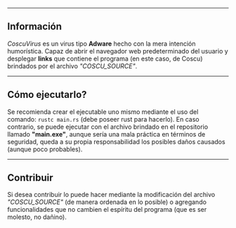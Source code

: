 
---
## Información

*CoscuVirus* es un virus tipo **Adware** hecho con la mera intención humorística.
Capaz de abrir el navegador web predeterminado del usuario y desplegar **links** que contiene el programa (en este caso, de Coscu) brindados por el archivo *"COSCU_SOURCE"*.

---
## Cómo ejecutarlo?

Se recomienda crear el ejecutable uno mismo mediante el uso del comando:
`rustc main.rs` (debe poseer rust para hacerlo).
En caso contrario, se puede ejecutar con el archivo brindado en el repositorio llamado **"main.exe"**, aunque sería una mala práctica en términos de seguridad, queda a su propia responsabilidad los posibles daños causados (aunque poco probables).

---
## Contribuir

Si desea contribuir lo puede hacer mediante la modificación del archivo *"COSCU_SOURCE"* (de manera ordenada en lo posible) o agregando funcionalidades que no cambien el espíritu del programa (que es ser molesto, no dañino).

